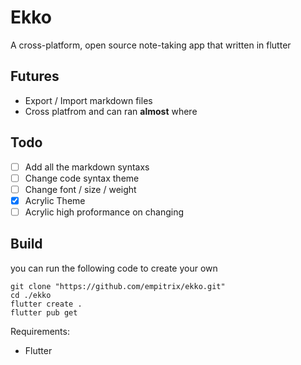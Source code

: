 # Ekko
A cross-platform, open source note-taking app that written in flutter


## Futures
- Export / Import markdown files
- Cross platfrom and can ran **almost** where

## Todo
- [ ] Add all the markdown syntaxs
- [ ] Change code syntax theme
- [ ] Change font / size / weight 
- [x] Acrylic Theme
- [ ] Acrylic high proformance on changing

## Build
you can run the following code to create your own


```shell
git clone "https://github.com/empitrix/ekko.git"
cd ./ekko
flutter create .
flutter pub get
```
Requirements:
- Flutter

